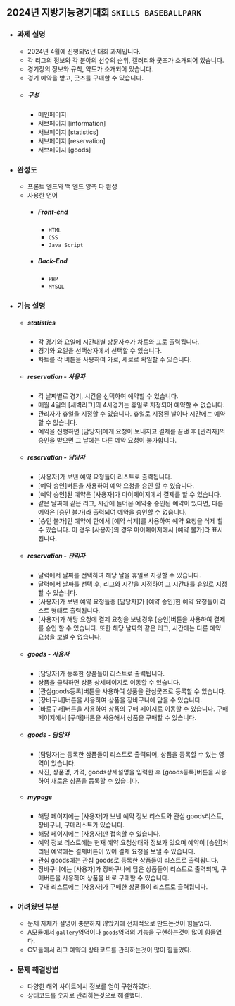 ## 2024년 지방기능경기대회 `SKILLS BASEBALLPARK`
  + ### 과제 설명
    + 2024년 4월에 진행되었던 대회 과제입니다.
    + 각 리그의 정보와 각 분야의 선수의 순위, 갤러리와 굿즈가 소개되어 있습니다.
    + 경기장의 정보와 규칙, 약도가 소개되어 있습니다.
    + 경기 예약을 받고, 굿즈를 구매할 수 있습니다.
    + ##### 구성
      + 메인페이지
      + 서브페이지 [information]
      + 서브페이지 [statistics]
      + 서브페이지 [reservation]
      + 서브페이지 [goods]
  + ### 완성도
    + 프론트 엔드와 백 엔드 양측 다 완성
    + 사용한 언어
      + ##### Front-end
        + `HTML`
        + `CSS`
        + `Java Script`
      + ##### Back-End
        + `PHP`
        + `MYSQL`
  + ### 기능 설명
    + ##### statistics
      + 각 경기와 요일에 시간대별 방문자수가 차트와 표로 출력됩니다.
      + 경기와 요일을 선택상자에서 선택할 수 있습니다.
      + 차트를 각 버튼을 사용하여 가로, 세로로 확일할 수 있습니다.
    + ##### reservation - 사용자
      + 각 날짜별로 경기, 시간을 선택하여 예약할 수 있습니다.
      + 매월 4일의 [새벽리그]의 4시경기는 휴일로 지정되어 예약할 수 없습니다.
      + 관리자가 휴일을 지정할 수 있습니다. 휴일로 지정된 날이나 시간에는 예약할 수 없습니다.
      + 예약을 진행하면 [담당자]에게 요청이 보내지고 결제를 끝낸 후 [관리자]의 승인을 받으면 그 날에는 다른 예약 요청이 불가합니다.
    + ##### reservation - 담당자
      + [사용자]가 보낸 예약 요청들이 리스트로 출력됩니다.
      + [예약 승인]버튼을 사용하여 예약 요청을 승인 할 수 있습니다.
      + [예약 승인]된 예약은 [사용자]가 마이페이지에서 결제를 할 수 있습니다.
      + 같은 날짜에 같은 리그, 시간에 들어온 예약중 승인된 예약이 있다면, 다른 예약은 [승인 불가]라 출력되여 예약을 승인할 수 없습니다.
      + [승인 불가]인 예약에 한에서 [예약 삭제]를 사용하여 예약 요청을 삭제 할 수 있습니다. 이 경우 [사용자]의 경우 마이페이지에서 [예약 불가]라 표시됩니다.
    + ##### reservation - 관리자
      + 달력에서 날짜를 선택하여 해당 날을 휴일로 지정할 수 있습니다.
      + 달력에서 날짜를 선택 후, 리그와 시간을 지정하여 그 시간대를 휴일로 지정할 수 있습니다.
      + [사용자]가 보낸 예약 요청들중 [담당자]가 [예약 승인]한 예약 요청들이 리스트 형태로 출력됩니다.
      + [사용자]가 해당 요청에 결제 요청을 보낸경우 [승인]버튼을 사용하여 결제를 승인 할 수 있습니다. 또한 해당 날짜의 같은 리그, 시간에는 다른 예약 요청을 보낼 수 없습니다.
    + ##### goods - 사용자
      + [담당자]가 등록한 상품들이 리스트로 출력됩니다.
      + 상품을 클릭하면 상품 상세페이지로 이동할 수 있습니다.
      + [관심goods등록]버튼을 사용하여 상품을 관심굿즈로 등록할 수 있습니다.
      + [장바구니]버튼을 사용하여 상품을 장바구니에 담을 수 있습니다.
      + [바로구매]버튼을 사용하여 상품의 구매 페이지로 이동할 수 있습니다. 구매 페이지에서 [구매]버튼을 사용해서 상품을 구매할 수 있습니다.
    + ##### goods - 담당자
      + [담당자]는 등록한 삼품들이 리스트로 출력되며, 상품을 등록할 수 있는 영역이 있습니다.
      + 사진, 상품명, 가격, goods상세설명을 입력한 후 [goods등록]버튼을 사용하여 새로운 상품을 등록할 수 있습니다.
    + ##### mypage
      + 해당 페이지에는 [사용자]가 보낸 예약 정보 리스트와 관심 goods리스트, 장바구니, 구매리스트가 있습니다.
      + 해당 페이지에는 [사용자]만 접속할 수 있습니다.
      + 예약 정보 리스트에는 현재 예약 요청상태와 정보가 있으며 예약이 [승인]처리된 예약에는 결제버튼이 있어 결제 요청을 보낼 수 있습니다.
      + 관심 goods에는 관심 goods로 등록한 상품들이 리스트로 출력됩니다.
      + 장바구니에는 [사용자]가 장바구니에 담은 상품들이 리스트로 출력되며, 구매버튼을 사용하여 상품을 바로 구매할 수 있습니다.
      + 구매 리스트에는 [사용자]가 구매한 상품들이 리스트로 출력됩니다.
  + ### 어려웠던 부분
    + 문제 자체가 설명이 충분하지 않았기에 전체적으로 만드는것이 힘들었다.
    + A모듈에서 `gallery`영역이나 `goods`영역의 기능을 구현하는것이 많이 힘들었다.
    + C모듈에서 리그 예약의 상태코드를 관리하는것이 많이 힘들었다.
  + ### 문제 해결방법
    + 다양한 해외 사이트에서 정보를 얻어 구현하였다.
    + 상태코드를 숫자로 관리하는것으로 해결했다.